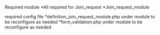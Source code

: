 Required module
*All required for Join_request
*Join_request_module

required config file
*definition_join_request_module.php under module to be reconfigure as needed
*form_validation.php under module to be reconfigure as needed